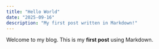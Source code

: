 ```yaml
---
title: "Hello World"
date: "2025-09-16"
description: "My first post written in Markdown!"
---
```


Welcome to my blog. This is my **first post** using Markdown.
